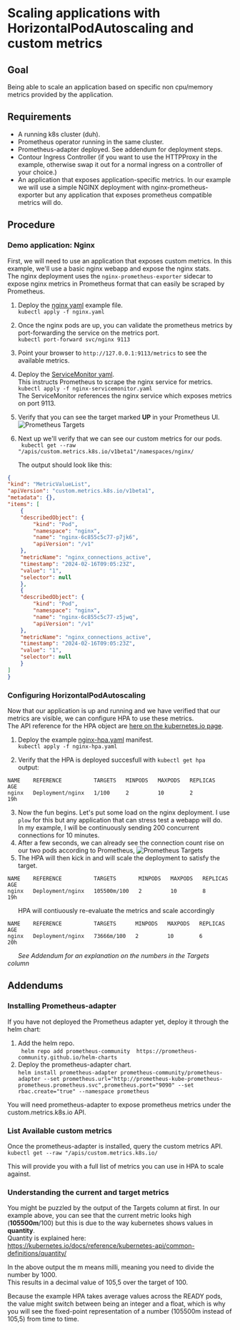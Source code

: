 # Scaling applications with HorizontalPodAutoscaling and custom metrics

## Goal
Being able to scale an application based on specific non cpu/memory metrics provided by the application.

## Requirements
- A running k8s cluster (duh).
- Prometheus operator running in the same cluster.
- Prometheus-adapter deployed. See addendum for deployment steps.
- Contour Ingress Controller (if you want to use the HTTPProxy in the example, otherwise swap it out for a normal ingress on a controller of your choice.)
- An application that exposes application-specific metrics. In our example we will use a simple NGINX deployment with nginx-prometheus-exporter but any application that exposes prometheus compatible metrics will do.

## Procedure

### Demo application: Nginx
First, we will need to use an application that exposes custom metrics. In this example, we'll use a basic nginx webapp and expose the nginx stats.  
The nginx deployment uses the ```nginx-prometheus-exporter``` sidecar to expose nginx metrics in Prometheus format that can easily be scraped by Prometheus.

1. Deploy the [nginx yaml](resources/nginx.yaml) example file.  
```kubectl apply -f nginx.yaml```
2. Once the nginx pods are up, you can validate the prometheus metrics by port-forwarding the service on the metrics port.   
```kubectl port-forward svc/nginx 9113```  
    
3. Point your browser to ```http://127.0.0.1:9113/metrics``` to see the available metrics.
4. Deploy the [ServiceMonitor yaml](resources/nginx-servicemonitor.yaml).  
    This instructs Prometheus to scrape the nginx service for metrics.  
```kubectl apply -f nginx-servicemonitor.yaml```  
    The ServiceMonitor references the nginx service which exposes metrics on port 9113.
5. Verify that you can see the target marked __UP__ in your Prometheus UI.
    ![Prometheus Targets](img/custom_hpa/prom-metrics.png)
6. Next up we'll verify that we can see our custom metrics for our pods.  
``` kubectl get --raw "/apis/custom.metrics.k8s.io/v1beta1"/namespaces/nginx/```  

    The output should look like this: 
```json
{
"kind": "MetricValueList",
"apiVersion": "custom.metrics.k8s.io/v1beta1",
"metadata": {},
"items": [
    {
    "describedObject": {
        "kind": "Pod",
        "namespace": "nginx",
        "name": "nginx-6c855c5c77-p7jk6",
        "apiVersion": "/v1"
    },
    "metricName": "nginx_connections_active",
    "timestamp": "2024-02-16T09:05:23Z",
    "value": "1",
    "selector": null
    },
    {
    "describedObject": {
        "kind": "Pod",
        "namespace": "nginx",
        "name": "nginx-6c855c5c77-z5jwq",
        "apiVersion": "/v1"
    },
    "metricName": "nginx_connections_active",
    "timestamp": "2024-02-16T09:05:23Z",
    "value": "1",
    "selector": null
    }
]
}
```

### Configuring HorizontalPodAutoscaling
Now that our application is up and running and we have verified that our metrics are visible, we can configure HPA to use these metrics.  
The API reference for the HPA object are [here on the kubernetes.io page](https://kubernetes.io/docs/reference/generated/kubernetes-api/v1.28/#horizontalpodautoscaler-v2-autoscaling).

1. Deploy the example [nginx-hpa.yaml](resources/nginx-hpa.yaml) manifest.   
```kubectl apply -f nginx-hpa.yaml```

2. Verify that the HPA is deployed succesfull with ```kubectl get hpa```  
    output:  
```
NAME    REFERENCE          TARGETS   MINPODS   MAXPODS   REPLICAS   AGE
nginx   Deployment/nginx   1/100     2         10        2          19h
```
3. Now the fun begins. Let's put some load on the nginx deployment. I use ```plow``` for this but any application that can stress test a webapp will do.  
    In my example, I will be continuously sending 200 concurrent connections for 10 minutes.
4. After a few seconds, we can already see the connection count rise on our two pods according to Prometheus,
    ![Prometheus Targets](img/custom_hpa/prom-metrics-load.png)
5. The HPA will then kick in and will scale the deployment to satisfy the target.  
```
NAME    REFERENCE          TARGETS       MINPODS   MAXPODS   REPLICAS   AGE
nginx   Deployment/nginx   105500m/100   2         10        8          19h
```
&nbsp;&nbsp;&nbsp;&nbsp;&nbsp;&nbsp;HPA will contiuously re-evaluate the metrics and scale accordingly  

```
NAME    REFERENCE          TARGETS      MINPODS   MAXPODS   REPLICAS   AGE
nginx   Deployment/nginx   73666m/100   2         10        6          20h
```

&nbsp;&nbsp;&nbsp;&nbsp;&nbsp;&nbsp;*See Addendum for an explanation on the numbers in the Targets column*

## Addendums 
### Installing Prometheus-adapter
If you have not deployed the Prometheus adapter yet, deploy it through the helm chart:  
1. Add the helm repo.  
``` helm repo add prometheus-community	https://prometheus-community.github.io/helm-charts```  
2. Deploy the prometheus-adapter chart.  
```helm install prometheus-adapter prometheus-community/prometheus-adapter --set prometheus.url="http://prometheus-kube-prometheus-prometheus.prometheus.svc",prometheus.port="9090" --set rbac.create="true" --namespace prometheus```

You will need prometheus-adapter to expose prometheus metrics under the custom.metrics.k8s.io API.

### List Available custom metrics
Once the prometheus-adapter is installed, query the custom metrics API.  
``` kubectl get --raw "/apis/custom.metrics.k8s.io/ ```

This will provide you with a full list of metrics you can use in HPA to scale against.

### Understanding the current and target metrics
You might be puzzled by the output of the Targets column at first. In our example above, you can see that the current metric looks high (**105500m**/100) but this is due to the way kubernetes shows values in **quantity**.  
Quantity is explained here: https://kubernetes.io/docs/reference/kubernetes-api/common-definitions/quantity/  

In the above output the m means milli, meaning you need to divide the number by 1000.  
This results in a decimal value of 105,5 over the target of 100. 

Because the example HPA takes average values across the READY pods, the value might switch between being an integer and a float, which is why you will see the fixed-point representation of a number (105500m instead of 105,5) from time to time.